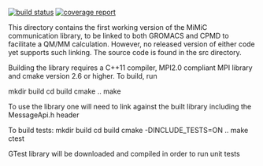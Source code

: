 [![build status](https://gitlab.com/mimic-cpmd/MimicCommLib/badges/master/build.svg)](https://gitlab.com/mimic-cpmd/MimicCommLib/commits/master)
[![coverage report](https://gitlab.com/mimic-cpmd/MimicCommLib/badges/master/coverage.svg)](https://gitlab.com/mimic-cpmd/MimicCommLib/commits/master)

This directory contains the first working version of the MiMiC
communication library, to be linked to both GROMACS and CPMD to
facilitate a QM/MM calculation. However, no released version of either
code yet supports such linking. The source code is found in
the src directory.

Building the library requires a C++11 compiler, MPI2.0 compliant MPI library
and cmake version 2.6 or higher. To build, run

mkdir build
cd build
cmake ..
make

To use the library one will need to link against the built library
including the MessageApi.h header

To build tests:
mkdir build
cd build
cmake -DINCLUDE_TESTS=ON ..
make
ctest

GTest library will be downloaded and compiled in order to run unit tests